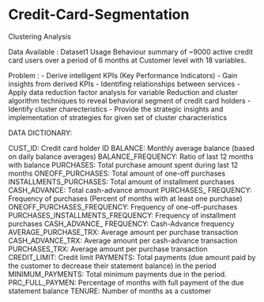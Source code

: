 # Credit-Card-Segmentation
Clustering Analysis

Data Available  : Dataset1 Usage Behaviour summary of ~9000 active credit card users over a period of 6 months 
                  at Customer level with 18 variables.
                  
                  
                  
Problem         : - Derive intelligent KPIs (Key Performance Indicators)
                  - Gain insights from derived KPIs
                  - Identifing relationships between services
                  - Apply data reduction factor analysis for variable Reduction and cluster algorithm techniques to reveal 
                    behavioral segment of credit card holders 
                  - Identify cluster charecteristics
                  - Provide the strategic insights and implementation of strategies for given set of cluster characteristics
                  
                  
                  
DATA DICTIONARY:


CUST_ID: Credit card holder ID
BALANCE: Monthly average balance (based on daily balance averages)
BALANCE_FREQUENCY: Ratio of last 12 months with balance
PURCHASES: Total purchase amount spent during last 12 months
ONEOFF_PURCHASES: Total amount of one-off purchases
INSTALLMENTS_PURCHASES: Total amount of installment purchases
CASH_ADVANCE: Total cash-advance amount
PURCHASES_ FREQUENCY: Frequency of purchases (Percent of months with at least one purchase)
ONEOFF_PURCHASES_FREQUENCY: Frequency of one-off-purchases PURCHASES_INSTALLMENTS_FREQUENCY: Frequency of installment purchases
CASH_ADVANCE_ FREQUENCY: Cash-Advance frequency
AVERAGE_PURCHASE_TRX: Average amount per purchase transaction
CASH_ADVANCE_TRX: Average amount per cash-advance transaction
PURCHASES_TRX: Average amount per purchase transaction
CREDIT_LIMIT: Credit limit
PAYMENTS: Total payments (due amount paid by the customer to decrease their statement balance) in the period
MINIMUM_PAYMENTS: Total minimum payments due in the period.
PRC_FULL_PAYMEN: Percentage of months with full payment of the due statement balance
TENURE: Number of months as a customer
